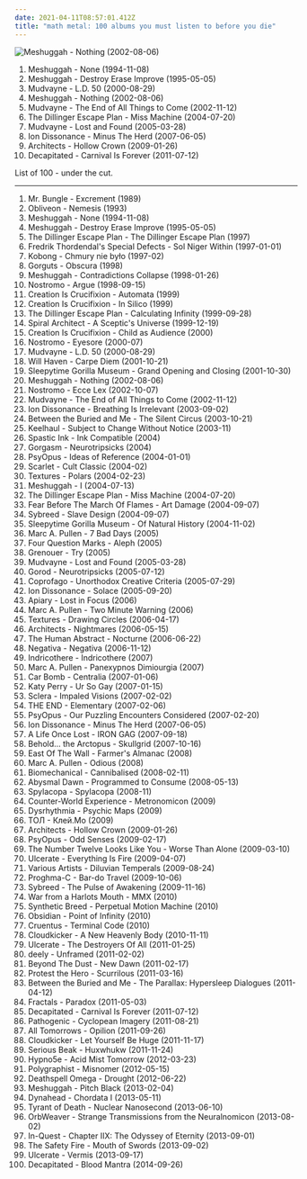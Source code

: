 ```yaml
---
date: 2021-04-11T08:57:01.412Z
title: "math metal: 100 albums you must listen to before you die"
---
```

![Meshuggah - Nothing (2002-08-06)](https://img.discogs.com/5xBkjs9_H7qcUcVCSFd9pfAbu7Y=/fit-in/600x600/filters:strip_icc():format(jpeg):mode_rgb():quality(90)/discogs-images/R-654747-1285957481.jpeg.jpg "Meshuggah - Nothing (2002-08-06)")
<ol class="albums">
<li data-cover="http://coverartarchive.org/release/c6d7934e-ef96-4ee7-b150-15264dad20e6/7203258162-500.jpg" data-tags="progressive metal, thrash metal, math metal" role="button">Meshuggah - None (1994-11-08)</li>
<li data-cover="https://img.discogs.com/1vnlpzyNbOaLZbMTI83L8w2scog=/fit-in/600x607/filters:strip_icc():format(jpeg):mode_rgb():quality(90)/discogs-images/R-1458693-1481709816-8537.jpeg.jpg" data-tags="progressive metal, math metal" role="button">Meshuggah - Destroy Erase Improve (1995-05-05)</li>
<li data-cover="https://img.discogs.com/E3YSzX0vzEizblkK7Q4_1gvpF3E=/fit-in/600x526/filters:strip_icc():format(jpeg):mode_rgb():quality(90)/discogs-images/R-11118070-1510172521-2641.jpeg.jpg" data-tags="nu metal, alternative metal, metal" role="button">Mudvayne - L.D. 50 (2000-08-29)</li>
<li data-cover="https://img.discogs.com/5xBkjs9_H7qcUcVCSFd9pfAbu7Y=/fit-in/600x600/filters:strip_icc():format(jpeg):mode_rgb():quality(90)/discogs-images/R-654747-1285957481.jpeg.jpg" data-tags="progressive metal" role="button">Meshuggah - Nothing (2002-08-06)</li>
<li data-cover="http://coverartarchive.org/release/95587fcc-2007-3672-9769-1da1ccc5569e/15620888210-500.jpg" data-tags="alternative metal, nu metal, metal" role="button">Mudvayne - The End of All Things to Come (2002-11-12)</li>
<li data-cover="http://coverartarchive.org/release/42ea3211-d82a-465a-8ead-741a2e7dcf55/8879651355-500.jpg" data-tags="mathcore" role="button">The Dillinger Escape Plan - Miss Machine (2004-07-20)</li>
<li data-cover="http://coverartarchive.org/release/4862e45e-127d-423a-a4bf-95b79197c84a/10796070605-500.jpg" data-tags="nu metal, alternative metal" role="button">Mudvayne - Lost and Found (2005-03-28)</li>
<li data-cover="http://coverartarchive.org/release/36ecf488-9cdb-391a-9f51-d0c34254d045/19974817755-500.jpg" data-tags="mathcore" role="button">Ion Dissonance - Minus The Herd (2007-06-05)</li>
<li data-cover="http://coverartarchive.org/release/41b4c3be-b228-4abc-a79c-5f2fd31169b4/20002393726-500.jpg" data-tags="metalcore, mathcore" role="button">Architects - Hollow Crown (2009-01-26)</li>
<li data-cover="http://coverartarchive.org/release/7c31b96e-29e7-4035-b9e5-0759fa2e8244/9643431240-500.jpg" data-tags="technical death metal, death metal" role="button">Decapitated - Carnival Is Forever (2011-07-12)</li>
</ol>
List of 100 - under the cut.
<!-- more -->

_________________

<ol class="albums">
<li data-cover="https://img.discogs.com/AyFRifvstqTM__EzRVzo_G6e6bU=/fit-in/600x600/filters:strip_icc():format(jpeg):mode_rgb():quality(90)/discogs-images/R-454592-1291180081.jpeg.jpg" data-tags="math metal" role="button">
Mr. Bungle - Excrement (1989)
</li>
<li data-cover="https://img.discogs.com/FAQPtbDp85H_obyKDkpyUbY8BJk=/fit-in/600x600/filters:strip_icc():format(jpeg):mode_rgb():quality(90)/discogs-images/R-3132218-1358904635-5051.jpeg.jpg" data-tags="thrash metal, death metal" role="button">
Obliveon - Nemesis (1993)
</li>
<li data-cover="http://coverartarchive.org/release/c6d7934e-ef96-4ee7-b150-15264dad20e6/7203258162-500.jpg" data-tags="progressive metal, thrash metal, math metal" role="button">
Meshuggah - None (1994-11-08)
</li>
<li data-cover="https://img.discogs.com/1vnlpzyNbOaLZbMTI83L8w2scog=/fit-in/600x607/filters:strip_icc():format(jpeg):mode_rgb():quality(90)/discogs-images/R-1458693-1481709816-8537.jpeg.jpg" data-tags="progressive metal, math metal" role="button">
Meshuggah - Destroy Erase Improve (1995-05-05)
</li>
<li data-cover="http://coverartarchive.org/release/864fea9e-14c2-4d91-af31-67c2a06d8622/26500496298-500.jpg" data-tags="mathcore" role="button">
The Dillinger Escape Plan - The Dillinger Escape Plan (1997)
</li>
<li data-cover="https://img.discogs.com/sxvzVXM0vKnCxXdhrKYcTIgUILs=/fit-in/600x592/filters:strip_icc():format(jpeg):mode_rgb():quality(90)/discogs-images/R-406334-1491933048-7978.jpeg.jpg" data-tags="progressive metal" role="button">
Fredrik Thordendal's Special Defects - Sol Niger Within (1997-01-01)
</li>
<li data-cover="http://coverartarchive.org/release/9377abad-9e7b-46fb-947d-57bdcce8a2a9/21734742179-500.jpg" data-tags="math metal" role="button">
Kobong - Chmury nie było (1997-02)
</li>
<li data-cover="https://img.discogs.com/LjUpIiBmj8BKLqkVG0d8aTgslyM=/fit-in/307x300/filters:strip_icc():format(jpeg):mode_rgb():quality(90)/discogs-images/R-3533596-1334196145.jpeg.jpg" data-tags="technical death metal, death metal" role="button">
Gorguts - Obscura (1998)
</li>
<li data-cover="http://coverartarchive.org/release/46a520c7-993c-36a7-8f8f-640d0e32bb1d/14569129902-500.jpg" data-tags="thrash metal" role="button">
Meshuggah - Contradictions Collapse (1998-01-26)
</li>
<li data-cover="https://img.discogs.com/KoIfSJYLkNz1zgRkfvhbHQ7v9J0=/fit-in/500x489/filters:strip_icc():format(jpeg):mode_rgb():quality(90)/discogs-images/R-241603-1145608672.jpeg.jpg" data-tags="hardcore" role="button">
Nostromo - Argue (1998-09-15)
</li>
<li data-cover="http://coverartarchive.org/release/8f0fec70-e8a7-488a-90aa-cb6b7e755c43/10719405453-500.jpg" data-tags="grindcore, progressive metal, thrash metal, death metal, mathcore, technical death metal, math metal, progressive death metal, technical metal, post-thrash, dissonance, avant-garde death metal" role="button">
Creation Is Crucifixion - Automata (1999)
</li>
<li data-cover="https://img.discogs.com/iZ1KItvoIXRco3ge9HINg4XmGTs=/fit-in/500x496/filters:strip_icc():format(jpeg):mode_rgb():quality(90)/discogs-images/R-3022992-1353625930-9274.jpeg.jpg" data-tags="mathcore" role="button">
Creation Is Crucifixion - In Silico (1999)
</li>
<li data-cover="http://coverartarchive.org/release/b37590d5-8bb9-456f-944d-a92251a70a00/26500671993-500.jpg" data-tags="mathcore" role="button">
The Dillinger Escape Plan - Calculating Infinity (1999-09-28)
</li>
<li data-cover="http://coverartarchive.org/release/09c705c0-00bb-47fb-8695-f2b83c0fd919/5282940005-500.jpg" data-tags="progressive metal" role="button">
Spiral Architect - A Sceptic's Universe (1999-12-19)
</li>
<li data-cover="http://coverartarchive.org/release/d6ff7e94-14ac-4686-9b68-a2cdb832387a/27637560644-500.jpg" data-tags="mathcore, dissonance, avant-garde death metal" role="button">
Creation Is Crucifixion - Child as Audience (2000)
</li>
<li data-cover="https://img.discogs.com/fYEWiIR9HuSWqwHP7XbKyk6clnw=/fit-in/300x296/filters:strip_icc():format(jpeg):mode_rgb():quality(90)/discogs-images/R-2342120-1319370086.jpeg.jpg" data-tags="metal, grindcore" role="button">
Nostromo - Eyesore (2000-07)
</li>
<li data-cover="https://img.discogs.com/E3YSzX0vzEizblkK7Q4_1gvpF3E=/fit-in/600x526/filters:strip_icc():format(jpeg):mode_rgb():quality(90)/discogs-images/R-11118070-1510172521-2641.jpeg.jpg" data-tags="nu metal, alternative metal, metal" role="button">
Mudvayne - L.D. 50 (2000-08-29)
</li>
<li data-cover="http://coverartarchive.org/release/6e10e102-d535-4f7c-8ba5-a05f14a29682/6315354759-500.jpg" data-tags="grindcore, hardcore, mathcore" role="button">
Will Haven - Carpe Diem (2001-10-21)
</li>
<li data-cover="http://coverartarchive.org/release/697d31a7-6edc-4ed2-acf8-501de3cbd8bf/5083852483-500.jpg" data-tags="experimental, progressive metal, avant-garde" role="button">
Sleepytime Gorilla Museum - Grand Opening and Closing (2001-10-30)
</li>
<li data-cover="https://img.discogs.com/5xBkjs9_H7qcUcVCSFd9pfAbu7Y=/fit-in/600x600/filters:strip_icc():format(jpeg):mode_rgb():quality(90)/discogs-images/R-654747-1285957481.jpeg.jpg" data-tags="progressive metal" role="button">
Meshuggah - Nothing (2002-08-06)
</li>
<li data-cover="http://coverartarchive.org/release/142b48a4-9325-4b72-9e2a-a355eb47f722/10691450757-500.jpg" data-tags="metal, hardcore, mathcore, grind" role="button">
Nostromo - Ecce Lex (2002-10-07)
</li>
<li data-cover="http://coverartarchive.org/release/95587fcc-2007-3672-9769-1da1ccc5569e/15620888210-500.jpg" data-tags="alternative metal, nu metal, metal" role="button">
Mudvayne - The End of All Things to Come (2002-11-12)
</li>
<li data-cover="http://coverartarchive.org/release/964d92e8-f368-4942-935a-897f71a8eac7/16254480661-500.jpg" data-tags="mathcore" role="button">
Ion Dissonance - Breathing Is Irrelevant (2003-09-02)
</li>
<li data-cover="https://img.discogs.com/BXMbpuezaN5RaJUNwwi7D5fJrbk=/fit-in/595x585/filters:strip_icc():format(jpeg):mode_rgb():quality(90)/discogs-images/R-3246636-1372379293-9403.jpeg.jpg" data-tags="progressive metal, metalcore" role="button">
Between the Buried and Me - The Silent Circus (2003-10-21)
</li>
<li data-cover="https://img.discogs.com/JTmw-DGX4N-Z7oZ0iSmByd5p3PE=/fit-in/200x200/filters:strip_icc():format(jpeg):mode_rgb():quality(90)/discogs-images/R-980379-1180299927.gif.jpg" data-tags="metal" role="button">
Keelhaul - Subject to Change Without Notice (2003-11)
</li>
<li data-cover="http://coverartarchive.org/release/d5fc955f-7940-4d9a-8efd-12abfb093273/12888457641-500.jpg" data-tags="progressive metal, technical metal" role="button">
Spastic Ink - Ink Compatible (2004)
</li>
<li data-cover="https://img.discogs.com/YuOwTnEBrnfNpoBxCBDYxAv-qUc=/fit-in/600x600/filters:strip_icc():format(jpeg):mode_rgb():quality(90)/discogs-images/R-3875319-1347721425-1276.jpeg.jpg" data-tags="death metal, technical death metal" role="button">
Gorgasm - Neurotripsicks (2004)
</li>
<li data-cover="http://coverartarchive.org/release/5574941e-a3f8-4b41-b27a-6fd69b6ca0ec/21363651673-500.jpg" data-tags="mathcore" role="button">
PsyOpus - Ideas of Reference (2004-01-01)
</li>
<li data-cover="http://coverartarchive.org/release/075f5916-4f5a-4c3c-a82d-d9f9e918cb4f/28683500826-500.jpg" data-tags="metalcore" role="button">
Scarlet - Cult Classic (2004-02)
</li>
<li data-cover="http://coverartarchive.org/release/26d30b9e-d124-4575-9827-502f654f1d3e/16972001882-500.jpg" data-tags="progressive metal" role="button">
Textures - Polars (2004-02-23)
</li>
<li data-cover="http://coverartarchive.org/release/4960ba68-776f-4597-8f1f-91c9914ddaa6/2760957109-500.jpg" data-tags="progressive metal" role="button">
Meshuggah - I (2004-07-13)
</li>
<li data-cover="http://coverartarchive.org/release/42ea3211-d82a-465a-8ead-741a2e7dcf55/8879651355-500.jpg" data-tags="mathcore" role="button">
The Dillinger Escape Plan - Miss Machine (2004-07-20)
</li>
<li data-cover="http://coverartarchive.org/release/dc15df1e-9d7d-4f41-9314-9d14d8403d2a/26506588067-500.jpg" data-tags="hardcore, metalcore" role="button">
Fear Before The March Of Flames - Art Damage (2004-09-07)
</li>
<li data-cover="https://img.discogs.com/aLVpx6w6QyukweV_kFxgEaf4o2k=/fit-in/600x600/filters:strip_icc():format(jpeg):mode_rgb():quality(90)/discogs-images/R-1099066-1249432677.jpeg.jpg" data-tags="industrial metal" role="button">
Sybreed - Slave Design (2004-09-07)
</li>
<li data-cover="http://coverartarchive.org/release/41a71be2-4c3d-43f5-a7f7-f7ea91541bc8/12638055306-500.jpg" data-tags="avant-garde, avant-prog" role="button">
Sleepytime Gorilla Museum - Of Natural History (2004-11-02)
</li>
<li data-cover="http://coverartarchive.org/release/2be786eb-f449-49ee-a9c6-1d9933434552/18080013039-500.jpg" data-tags="metal, instrumental, free, math metal, instrumental metal, free track, red x" role="button">
Marc A. Pullen - 7 Bad Days (2005)
</li>
<li data-cover="https://img.discogs.com/haORgOYoH442r4eqEkctjiPWuOY=/fit-in/300x299/filters:strip_icc():format(jpeg):mode_rgb():quality(90)/discogs-images/R-2666434-1295700796.jpeg.jpg" data-tags="math metal, post-thrash metal" role="button">
Four Question Marks - Aleph (2005)
</li>
<li data-cover="https://img.discogs.com/5ZbTzvlocflJvfYKPvLnQWfrvlE=/fit-in/600x586/filters:strip_icc():format(jpeg):mode_rgb():quality(90)/discogs-images/R-2266780-1499861249-5806.jpeg.jpg" data-tags="metal, russian, death metal, industrial metal, math metal, groove metal, modern metal, industrial groove metal, groove industrial metal, industrial math metal, industrial modern metal, groove math metal, modern industrial metal, math industrial metal, math modern metal" role="button">
Grenouer - Try (2005)
</li>
<li data-cover="http://coverartarchive.org/release/4862e45e-127d-423a-a4bf-95b79197c84a/10796070605-500.jpg" data-tags="nu metal, alternative metal" role="button">
Mudvayne - Lost and Found (2005-03-28)
</li>
<li data-cover="https://img.discogs.com/0NbcPefyUU-yxCDjBrW8NucpQOs=/fit-in/600x602/filters:strip_icc():format(jpeg):mode_rgb():quality(90)/discogs-images/R-1818267-1245387576.jpeg.jpg" data-tags="technical death metal, death metal, progressive death metal" role="button">
Gorod - Neurotripsicks (2005-07-12)
</li>
<li data-cover="https://img.discogs.com/A4Mj747BnCg-sqbrHoFEf14Yacw=/fit-in/600x597/filters:strip_icc():format(jpeg):mode_rgb():quality(90)/discogs-images/R-929929-1266866503.jpeg.jpg" data-tags="progressive metal, math metal" role="button">
Coprofago - Unorthodox Creative Criteria (2005-07-29)
</li>
<li data-cover="https://img.discogs.com/XnnkqZggbijApoY4bKcNmpE5A9w=/fit-in/600x600/filters:strip_icc():format(jpeg):mode_rgb():quality(90)/discogs-images/R-2782286-1300802505.jpeg.jpg" data-tags="mathcore" role="button">
Ion Dissonance - Solace (2005-09-20)
</li>
<li data-cover="https://img.discogs.com/So18XPcz839zMe3WMEe0Pzv1PVI=/fit-in/320x320/filters:strip_icc():format(jpeg):mode_rgb():quality(90)/discogs-images/R-1797905-1359573560-8201.jpeg.jpg" data-tags="mathcore, math metal" role="button">
Apiary - Lost in Focus (2006)
</li>
<li data-cover="http://coverartarchive.org/release/495a7d3d-f425-4661-ac75-f5d634c7dccf/18080045551-500.jpg" data-tags="heavy metal" role="button">
Marc A. Pullen - Two Minute Warning (2006)
</li>
<li data-cover="http://coverartarchive.org/release/9ab50207-be9d-4a21-a1bc-0b23e0984acd/16972065596-500.jpg" data-tags="progressive metal" role="button">
Textures - Drawing Circles (2006-04-17)
</li>
<li data-cover="http://coverartarchive.org/release/fc891dcb-eea0-4659-a9a1-fc21cfb1fab2/20002248335-500.jpg" data-tags="mathcore, metalcore" role="button">
Architects - Nightmares (2006-05-15)
</li>
<li data-cover="http://coverartarchive.org/release/1ccacb7d-082c-4889-bf3e-bc424dfa5c49/26310137897-500.jpg" data-tags="metalcore, progressive metal" role="button">
The Human Abstract - Nocturne (2006-06-22)
</li>
<li data-cover="http://coverartarchive.org/release/34169ed3-a29b-43a3-9b88-1463c8a21002/14031496422-500.jpg" data-tags="death metal" role="button">
Negativa - Negativa (2006-11-12)
</li>
<li data-cover="https://img.discogs.com/bcLnjai6xk0b4cKuc0VYnyjhDho=/fit-in/200x200/filters:strip_icc():format(jpeg):mode_rgb():quality(90)/discogs-images/R-1225344-1208410886.jpeg.jpg" data-tags="instrumental, colin marston" role="button">
Indricothere - Indricothere (2007)
</li>
<li data-cover="https://via.placeholder.com/450" data-tags="heavy metal, instrumental, math metal, free music, instrumental metal, noise metal" role="button">
Marc A. Pullen - Panexypnos Dimiourgia (2007)
</li>
<li data-cover="http://coverartarchive.org/release/2a48e55e-5876-4477-8b53-44474b7f9a35/2061177990-500.jpg" data-tags="mathcore" role="button">
Car Bomb - Centralia (2007-01-06)
</li>
<li data-cover="https://img.discogs.com/VPZYWF2ksSiHJqfZgVaantZcQWw=/fit-in/600x570/filters:strip_icc():format(jpeg):mode_rgb():quality(90)/discogs-images/R-5182187-1386762667-5591.jpeg.jpg" data-tags="female vocalists" role="button">
Katy Perry - Ur So Gay (2007-01-15)
</li>
<li data-cover="https://via.placeholder.com/450" data-tags="technical death metal, progressive death metal" role="button">
Sclera - Impaled Visions (2007-02-02)
</li>
<li data-cover="http://coverartarchive.org/release/50282e53-167d-426f-b759-c93e934c3c6a/26841025086-500.jpg" data-tags="metalcore, progressive metal, mathcore" role="button">
THE END - Elementary (2007-02-06)
</li>
<li data-cover="https://img.discogs.com/iWyRJbHjh45yON6e95jzI7_Q7yE=/fit-in/240x240/filters:strip_icc():format(jpeg):mode_rgb():quality(90)/discogs-images/R-1061669-1189109237.jpeg.jpg" data-tags="mathcore" role="button">
PsyOpus - Our Puzzling Encounters Considered (2007-02-20)
</li>
<li data-cover="http://coverartarchive.org/release/36ecf488-9cdb-391a-9f51-d0c34254d045/19974817755-500.jpg" data-tags="mathcore" role="button">
Ion Dissonance - Minus The Herd (2007-06-05)
</li>
<li data-cover="http://coverartarchive.org/release/fc50e74d-0035-48e0-947c-02f798406b37/6109684844-500.jpg" data-tags="metalcore" role="button">
A Life Once Lost - IRON GAG (2007-09-18)
</li>
<li data-cover="http://coverartarchive.org/release/fff27b9d-0d98-474c-b5ca-93ccefaf6574/7999426384-500.jpg" data-tags="instrumental, progressive metal, math metal, technical metal" role="button">
Behold... the Arctopus - Skullgrid (2007-10-16)
</li>
<li data-cover="http://coverartarchive.org/release/5b45b07b-8980-44fc-aa37-558ff85464e2/6224221446-500.jpg" data-tags="post-rock, post-metal, progressive rock, experimental, instrumental" role="button">
East Of The Wall - Farmer's Almanac (2008)
</li>
<li data-cover="https://via.placeholder.com/450" data-tags="math metal" role="button">
Marc A. Pullen - Odious (2008)
</li>
<li data-cover="https://img.discogs.com/-kB5AmWLfHujMd21FofKCtKvmNU=/fit-in/350x351/filters:strip_icc():format(jpeg):mode_rgb():quality(90)/discogs-images/R-1531716-1280395796.jpeg.jpg" data-tags="progressive metal, industrial, thrash metal, math metal, technical metal, progressive groove metal, hard to find metal" role="button">
Biomechanical - Cannibalised (2008-02-11)
</li>
<li data-cover="http://coverartarchive.org/release/4e63c0cf-b7fc-4b75-b3ee-409a74ff6ed5/21618616937-500.jpg" data-tags="death metal, technical death metal" role="button">
Abysmal Dawn - Programmed to Consume (2008-05-13)
</li>
<li data-cover="https://img.discogs.com/-5r-GgXITLZMv7B8WEkOJDdDukQ=/fit-in/412x412/filters:strip_icc():format(jpeg):mode_rgb():quality(90)/discogs-images/R-2342653-1294373486.jpeg.jpg" data-tags="progressive metal" role="button">
Spylacopa - Spylacopa (2008-11)
</li>
<li data-cover="https://img.discogs.com/U20NtgFxn5bNjn03SdQw6JH4XXM=/fit-in/300x300/filters:strip_icc():format(jpeg):mode_rgb():quality(90)/discogs-images/R-3134684-1317377585.jpeg.jpg" data-tags="progressive metal" role="button">
Counter-World Experience - Metronomicon (2009)
</li>
<li data-cover="http://coverartarchive.org/release/73f7cd5d-2f67-4921-815d-f19d0894239e/24515658311-500.jpg" data-tags="instrumental, progressive metal" role="button">
Dysrhythmia - Psychic Maps (2009)
</li>
<li data-cover="https://img.discogs.com/2OV4K5c4hIWB3M05rALn4zYUORM=/fit-in/600x546/filters:strip_icc():format(jpeg):mode_rgb():quality(90)/discogs-images/R-2911952-1478453694-3619.jpeg.jpg" data-tags="mathcore, math metal" role="button">
ТОЛ - Клей.Мо (2009)
</li>
<li data-cover="http://coverartarchive.org/release/41b4c3be-b228-4abc-a79c-5f2fd31169b4/20002393726-500.jpg" data-tags="metalcore, mathcore" role="button">
Architects - Hollow Crown (2009-01-26)
</li>
<li data-cover="https://img.discogs.com/LdIBybccl9F1k4KFW2wVPXcqAJI=/fit-in/500x500/filters:strip_icc():format(jpeg):mode_rgb():quality(90)/discogs-images/R-1694186-1307191550.jpeg.jpg" data-tags="mathcore" role="button">
PsyOpus - Odd Senses (2009-02-17)
</li>
<li data-cover="http://coverartarchive.org/release/4f03e19a-4395-4cc4-922d-852cf1270ce4/24074921452-500.jpg" data-tags="mathcore" role="button">
The Number Twelve Looks Like You - Worse Than Alone (2009-03-10)
</li>
<li data-cover="http://coverartarchive.org/release/00f54cea-1fc2-470a-a898-ebda5038d156/23171911166-500.jpg" data-tags="death metal, technical death metal" role="button">
Ulcerate - Everything Is Fire (2009-04-07)
</li>
<li data-cover="http://coverartarchive.org/release/129f34b1-6042-4285-a727-9b430f9267c3/19861523502-500.jpg" data-tags="ambient, post-rock, post-metal, post-black metal" role="button">
Various Artists - Diluvian Temperals (2009-08-24)
</li>
<li data-cover="https://img.discogs.com/_uKiRi4l6OFcx5UADc9tCIkUiec=/fit-in/280x280/filters:strip_icc():format(jpeg):mode_rgb():quality(90)/discogs-images/R-2049027-1260807651.jpeg.jpg" data-tags="progressive metal" role="button">
Proghma-C - Bar-do Travel (2009-10-06)
</li>
<li data-cover="http://coverartarchive.org/release/ba617cc5-c825-4567-8595-46cce7527a21/24760777580-500.jpg" data-tags="industrial metal" role="button">
Sybreed - The Pulse of Awakening (2009-11-16)
</li>
<li data-cover="https://img.discogs.com/PEHk7PZDCGT--iicTCDr7iYqiHg=/fit-in/500x497/filters:strip_icc():format(jpeg):mode_rgb():quality(90)/discogs-images/R-2522858-1292526984.jpeg.jpg" data-tags="mathcore, deathcore" role="button">
War from a Harlots Mouth - MMX (2010)
</li>
<li data-cover="https://img.discogs.com/9dk1lVc5q3QJLqYY245d9-nVthk=/fit-in/600x602/filters:strip_icc():format(jpeg):mode_rgb():quality(90)/discogs-images/R-2534516-1311707528.jpeg.jpg" data-tags="industrial metal" role="button">
Synthetic Breed - Perpetual Motion Machine (2010)
</li>
<li data-cover="https://img.discogs.com/rp2w3EEY4W1XSpfwRLInXEFXIck=/fit-in/500x500/filters:strip_icc():format(jpeg):mode_rgb():quality(90)/discogs-images/R-2854314-1304089127.jpeg.jpg" data-tags="technical death metal, math metal" role="button">
Obsidian - Point of Infinity (2010)
</li>
<li data-cover="https://img.discogs.com/xMU9JsX7gI3c46lMOIaIfN98i9A=/fit-in/600x286/filters:strip_icc():format(jpeg):mode_rgb():quality(90)/discogs-images/R-2991448-1560098170-1421.jpeg.jpg" data-tags="progressive metal, industrial metal, math metal" role="button">
Cruentus - Terminal Code (2010)
</li>
<li data-cover="http://coverartarchive.org/release/c3cda068-3a88-41bf-b49f-5f354c44e8d9/3876837721-500.jpg" data-tags="progressive metal" role="button">
Cloudkicker - A New Heavenly Body (2010-11-11)
</li>
<li data-cover="http://coverartarchive.org/release/a3ab579d-62b8-4470-9695-b81b3b7fffb1/23172077075-500.jpg" data-tags="technical death metal, death metal" role="button">
Ulcerate - The Destroyers Of All (2011-01-25)
</li>
<li data-cover="https://img.discogs.com/1LQIXvswlIQbWujfi4pJVU4jVB8=/fit-in/600x582/filters:strip_icc():format(jpeg):mode_rgb():quality(90)/discogs-images/R-11832804-1523139835-1110.jpeg.jpg" data-tags="progressive metal, math metal" role="button">
deely - Unframed (2011-02-02)
</li>
<li data-cover="http://coverartarchive.org/release/07cf22aa-efb1-4420-929e-9c5366a25c82/3804946458-500.jpg" data-tags="math metal" role="button">
Beyond The Dust - New Dawn (2011-02-17)
</li>
<li data-cover="https://img.discogs.com/H-JdMk0flhfn4gE_wPRYTwcmciU=/fit-in/400x400/filters:strip_icc():format(jpeg):mode_rgb():quality(90)/discogs-images/R-2848672-1606643252-5453.jpeg.jpg" data-tags="progressive metal" role="button">
Protest the Hero - Scurrilous (2011-03-16)
</li>
<li data-cover="http://coverartarchive.org/release/30412867-e9cc-42b4-a289-ebe11c38bf4d/3337358707-500.jpg" data-tags="progressive metal" role="button">
Between the Buried and Me - The Parallax: Hypersleep Dialogues (2011-04-12)
</li>
<li data-cover="http://coverartarchive.org/release/21eed009-4e36-4166-8c12-0ae7c1c6341b/3570845309-500.jpg" data-tags="math metal, deathcore, math deathcore" role="button">
Fractals - Paradox (2011-05-03)
</li>
<li data-cover="http://coverartarchive.org/release/7c31b96e-29e7-4035-b9e5-0759fa2e8244/9643431240-500.jpg" data-tags="technical death metal, death metal" role="button">
Decapitated - Carnival Is Forever (2011-07-12)
</li>
<li data-cover="https://img.discogs.com/VmHUmOKAeP7dHYYNY8Zjkjca6cI=/fit-in/500x500/filters:strip_icc():format(jpeg):mode_rgb():quality(90)/discogs-images/R-3747057-1342716641-1918.jpeg.jpg" data-tags="math metal, progressive deathcore" role="button">
Pathogenic - Cyclopean Imagery (2011-08-21)
</li>
<li data-cover="http://coverartarchive.org/release/73ff2151-d4e5-4507-900a-656028eaa319/8415347181-500.jpg" data-tags="progressive metal, math metal, technical metal" role="button">
All Tomorrows - Opilion (2011-09-26)
</li>
<li data-cover="http://coverartarchive.org/release/396d0c4d-4e2e-4f03-9b1a-cf62c25ebda9/1676515308-500.jpg" data-tags="post-rock" role="button">
Cloudkicker - Let Yourself Be Huge (2011-11-17)
</li>
<li data-cover="http://coverartarchive.org/release/705abcb0-9065-405f-b19f-5ba055cc1c05/990474479-500.jpg" data-tags="progressive metal, psychedelic" role="button">
Serious Beak - Huxwhukw (2011-11-24)
</li>
<li data-cover="http://coverartarchive.org/release/89fefc28-3c85-480b-8186-be70cd22d32a/6829698247-500.jpg" data-tags="experimental, math metal" role="button">
Hypno5e - Acid Mist Tomorrow (2012-03-23)
</li>
<li data-cover="https://via.placeholder.com/450" data-tags="instrumental, progressive metal, math metal" role="button">
Polygraphist - Misnomer (2012-05-15)
</li>
<li data-cover="https://via.placeholder.com/450" data-tags="black metal" role="button">
Deathspell Omega - Drought (2012-06-22)
</li>
<li data-cover="http://coverartarchive.org/release/402852d5-e0d5-4c92-b68a-fdae8c2ac13b/3248743070-500.jpg" data-tags="progressive metal" role="button">
Meshuggah - Pitch Black (2013-02-04)
</li>
<li data-cover="http://coverartarchive.org/release/077b2fef-9b17-4996-88a8-87ba9943124d/5501765795-500.jpg" data-tags="progressive metal, math metal, experimental metal, progressive thrash metal" role="button">
Dynahead - Chordata I (2013-05-11)
</li>
<li data-cover="http://coverartarchive.org/release/1871f7a3-0757-4ea5-9f9e-7da3217fb261/7055945642-500.jpg" data-tags="industrial metal" role="button">
Tyrant of Death - Nuclear Nanosecond (2013-06-10)
</li>
<li data-cover="https://img.discogs.com/hxIS2EUrtXBmF2B9zXDHBSuVq6I=/fit-in/600x584/filters:strip_icc():format(jpeg):mode_rgb():quality(90)/discogs-images/R-5447942-1393609664-3205.jpeg.jpg" data-tags="technical death metal, math metal, progressive death metal" role="button">
OrbWeaver - Strange Transmissions from the Neuralnomicon (2013-08-02)
</li>
<li data-cover="http://coverartarchive.org/release/1dd53093-bb67-4a75-b0fb-1fb1d0db29f9/6747942217-500.jpg" data-tags="math metal, 8 string, the best of 2013" role="button">
In-Quest - Chapter IIX: The Odyssey of Eternity (2013-09-01)
</li>
<li data-cover="http://coverartarchive.org/release/5ebd275d-087e-43ac-91b5-ebb654e4d4cd/12646998768-500.jpg" data-tags="progressive metal" role="button">
The Safety Fire - Mouth of Swords (2013-09-02)
</li>
<li data-cover="http://coverartarchive.org/release/3d7a2cd0-da59-447a-939b-2e7e53cfff3e/5191928389-500.jpg" data-tags="technical death metal" role="button">
Ulcerate - Vermis (2013-09-17)
</li>
<li data-cover="http://coverartarchive.org/release/48f7ce2a-0cfd-4181-b40b-ee43f2cf8e92/7974281698-500.jpg" data-tags="death metal" role="button">
Decapitated - Blood Mantra (2014-09-26)
</li>
</ol>